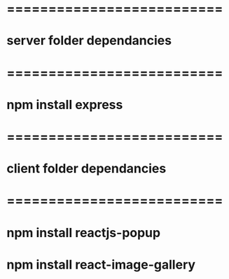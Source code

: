 
# ==========================
# server folder dependancies
# ==========================

# npm install express
#

# ==========================
# client folder dependancies
# ==========================

# npm install reactjs-popup 
# npm install react-image-gallery